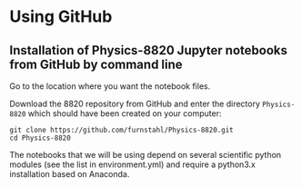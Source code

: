 # Using GitHub

## Installation of Physics-8820 Jupyter notebooks from GitHub by command line

Go to the location where you want the notebook files. 

Download the 8820 repository from GitHub and enter the directory `Physics-8820` which should have been created on your computer:

    git clone https://github.com/furnstahl/Physics-8820.git
    cd Physics-8820

The notebooks that we will be using depend on several scientific python modules (see the list in environment.yml) and require a python3.x installation based on Anaconda. 

